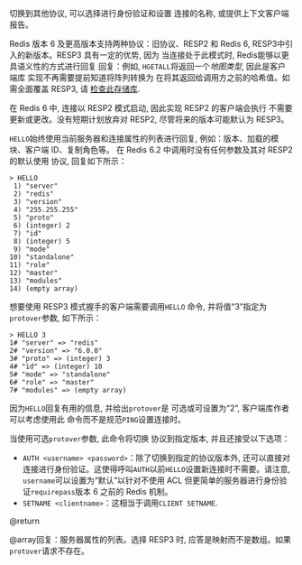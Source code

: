 切换到其他协议, 可以选择进行身份验证和设置
连接的名称, 或提供上下文客户端报告。

Redis 版本 6 及更高版本支持两种协议：旧协议、RESP2 和
Redis 6, RESP3中引入的新版本。RESP3 具有一定的优势, 因为
当连接处于此模式时, Redis能够以更具语义性的方式进行回复
回复：例如, `HGETALL`将返回一个*地图类型*, 因此是客户端库
实现不再需要提前知道将阵列转换为
在将其返回给调用方之前的哈希值。如需全面覆盖 RESP3, 请
[检查此存储库](https://github.com/antirez/resp3).

在 Redis 6 中, 连接以 RESP2 模式启动, 因此实现 RESP2 的客户端会执行
不需要更新或更改。没有短期计划放弃对
RESP2, 尽管将来的版本可能默认为 RESP3。

`HELLO`始终使用当前服务器和连接属性的列表进行回复, 
例如：版本、加载的模块、客户端 ID、复制角色等。
在 Redis 6.2 中调用时没有任何参数及其对 RESP2 的默认使用
协议, 回复如下所示：

    > HELLO
     1) "server"
     2) "redis"
     3) "version"
     4) "255.255.255"
     5) "proto"
     6) (integer) 2
     7) "id"
     8) (integer) 5
     9) "mode"
    10) "standalone"
    11) "role"
    12) "master"
    13) "modules"
    14) (empty array)

想要使用 RESP3 模式握手的客户端需要调用`HELLO`
命令, 并将值“3”指定为`protover`参数, 如下所示：

    > HELLO 3
    1# "server" => "redis"
    2# "version" => "6.0.0"
    3# "proto" => (integer) 3
    4# "id" => (integer) 10
    5# "mode" => "standalone"
    6# "role" => "master"
    7# "modules" => (empty array)

因为`HELLO`回复有用的信息, 并给出`protover`是
可选或可设置为“2”, 客户端库作者可以考虑使用此
命令而不是规范`PING`设置连接时。

当使用可选`protover`参数, 此命令将切换
协议到指定版本, 并且还接受以下选项：

*   `AUTH <username> <password>`：除了切换到指定的协议版本外, 还可以直接对连接进行身份验证。这使得呼叫`AUTH`以前`HELLO`设置新连接时不需要。请注意, `username`可以设置为“默认”以针对不使用 ACL 但更简单的服务器进行身份验证`requirepass`版本 6 之前的 Redis 机制。
*   `SETNAME <clientname>`：这相当于调用`CLIENT SETNAME`.

@return

@array回复：服务器属性的列表。选择 RESP3 时, 应答是映射而不是数组。如果`protover`请求不存在。
